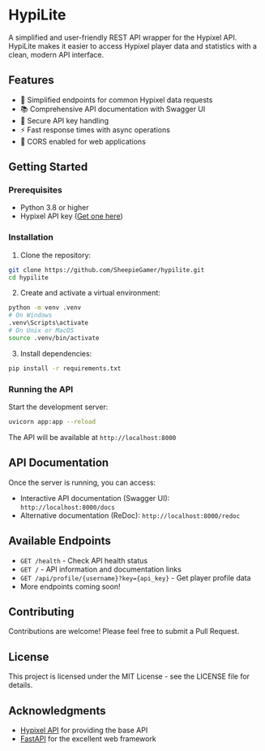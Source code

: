 # HypiLite

A simplified and user-friendly REST API wrapper for the Hypixel API. HypiLite makes it easier to access Hypixel player data and statistics with a clean, modern API interface.

## Features

- 🚀 Simplified endpoints for common Hypixel data requests
- 📚 Comprehensive API documentation with Swagger UI
- 🔑 Secure API key handling
- ⚡ Fast response times with async operations
- 🔄 CORS enabled for web applications

## Getting Started

### Prerequisites

- Python 3.8 or higher
- Hypixel API key ([Get one here](https://developer.hypixel.net/))

### Installation

1. Clone the repository:
```bash
git clone https://github.com/SheepieGamer/hypilite.git
cd hypilite
```

2. Create and activate a virtual environment:
```bash
python -m venv .venv
# On Windows
.venv\Scripts\activate
# On Unix or MacOS
source .venv/bin/activate
```

3. Install dependencies:
```bash
pip install -r requirements.txt
```

### Running the API

Start the development server:
```bash
uvicorn app:app --reload
```

The API will be available at `http://localhost:8000`

## API Documentation

Once the server is running, you can access:
- Interactive API documentation (Swagger UI): `http://localhost:8000/docs`
- Alternative documentation (ReDoc): `http://localhost:8000/redoc`

## Available Endpoints

- `GET /health` - Check API health status
- `GET /` - API information and documentation links
- `GET /api/profile/{username}?key={api_key}` - Get player profile data
- More endpoints coming soon!

## Contributing

Contributions are welcome! Please feel free to submit a Pull Request.

## License

This project is licensed under the MIT License - see the LICENSE file for details.

## Acknowledgments

- [Hypixel API](https://api.hypixel.net/) for providing the base API
- [FastAPI](https://fastapi.tiangolo.com/) for the excellent web framework
